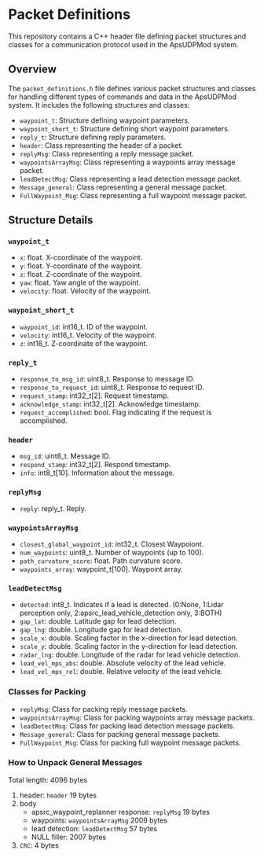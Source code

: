 # Packet Definitions

This repository contains a C++ header file defining packet structures and classes for a communication protocol used in the ApsUDPMod system.

## Overview

The `packet_definitions.h` file defines various packet structures and classes for handling different types of commands and data in the ApsUDPMod system. It includes the following structures and classes:

- `waypoint_t`: Structure defining waypoint parameters.
- `waypoint_short_t`: Structure defining short waypoint parameters.
- `reply_t`: Structure defining reply parameters.
- `header`: Class representing the header of a packet.
- `replyMsg`: Class representing a reply message packet.
- `waypointsArrayMsg`: Class representing a waypoints array message packet.
- `leadDetectMsg`: Class representing a lead detection message packet.
- `Message_general`: Class representing a general message packet.
- `FullWaypoint_Msg`: Class representing a full waypoint message packet.

## Structure Details

### `waypoint_t`

- `x`: float. X-coordinate of the waypoint.
- `y`: float. Y-coordinate of the waypoint.
- `z`: float. Z-coordinate of the waypoint.
- `yaw`: float. Yaw angle of the waypoint.
- `velocity`: float. Velocity of the waypoint.

### `waypoint_short_t`

- `waypoint_id`: int16_t. ID of the waypoint.
- `velocity`: int16_t. Velocity of the waypoint.
- `z`: int16_t. Z-coordinate of the waypoint.

### `reply_t`

- `response_to_msg_id`: uint8_t. Response to message ID.
- `response_to_request_id`: uint8_t. Response to request ID.
- `request_stamp`: int32_t[2]. Request timestamp.
- `acknowledge_stamp`: int32_t[2]. Acknowledge timestamp.
- `request_accomplished`: bool. Flag indicating if the request is accomplished.

### `header`

- `msg_id`: uint8_t. Message ID.
- `respond_stamp`: int32_t[2]. Respond timestamp.
- `info`: int8_t[10]. Information about the message.

### `replyMsg`

- `reply`: reply_t. Reply.

### `waypointsArrayMsg`

- `closest_global_waypoint_id`: int32_t. Closest Waypoiont.
- `num_waypoints`: uint8_t. Number of waypoints (up to 100).
- `path_curvature_score`: float. Path curvature score.
- `waypoints_array`: waypoint_t[100]. Waypoint array.

### `leadDetectMsg`

- `detected`: int8_t. Indicates if a lead is detected. (0:None, 1:Lidar perception only, 2:apsrc_lead_vehicle_detection only, 3:BOTH)
- `gap_lat`: double. Latitude gap for lead detection.
- `gap_lng`: double. Longitude gap for lead detection.
- `scale_x`: double. Scaling factor in the x-direction for lead detection.
- `scale_y`: double. Scaling factor in the y-direction for lead detection.
- `radar_lng`: double. Longitude of the radar for lead vehicle detection.
- `lead_vel_mps_abs`: double. Absolute velocity of the lead vehicle.
- `lead_vel_mps_rel`: double. Relative velocity of the lead vehicle.

### Classes for Packing

- `replyMsg`: Class for packing reply message packets.
- `waypointsArrayMsg`: Class for packing waypoints array message packets.
- `leadDetectMsg`: Class for packing lead detection message packets.
- `Message_general`: Class for packing general message packets.
- `FullWaypoint_Msg`: Class for packing full waypoint message packets.

### How to Unpack General Messages

Total length: 4096 bytes
1. header: `header` 19 bytes
2. body
	- apsrc_waypoint_replanner response: `replyMsg` 19 bytes
	- waypoints: `waypointsArrayMsg` 2009 bytes
	- lead detection: `leadDetectMsg` 57 bytes
	- NULL filler: 2007 bytes
3. `CRC`: 4 bytes
